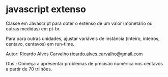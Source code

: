 # javascript extenso
Classe em Javascript para obter o extenso de um valor (monetário ou outras medidas) em pt-br.

Para para outras unidades, ajustar variáveis de instância
(inteiro, inteiros, centavo, centavos) em run-time.

Autor:  Ricardo Alves Carvalho
        ricardo.alves.carvalho@gmail.com

Obs.:   Começa a apresentar problemas de precisão 
        numérica nos centavos a partir de 70 trilhões.
